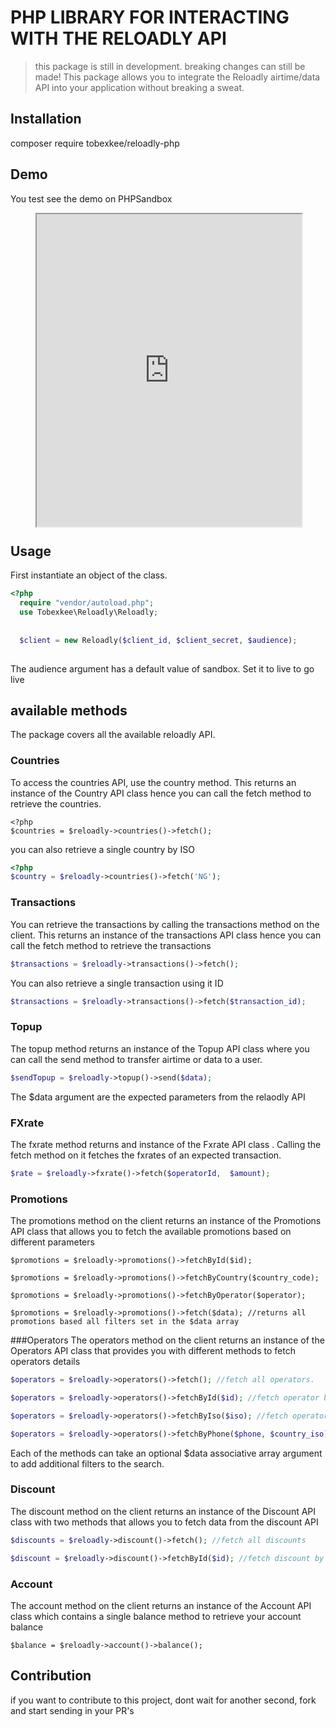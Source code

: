 # PHP LIBRARY FOR INTERACTING WITH THE RELOADLY API
> this package is still in development. breaking changes can still be made!
This package allows you to integrate the Reloadly airtime/data API into your application without breaking a sweat. 

## Installation
composer require tobexkee/reloadly-php

## Demo
You test see the demo on PHPSandbox 

<figure style="height: 500px;"><iframe src="https://phpsandbox.io/e/x/96yon?&layout=EditorPreview&iframeId=0p92l0kt4b&theme=dark&defaultPath=/&showExplorer=yes" style="display: block" loading="lazy" allow="accelerometer; autoplay; encrypted-media; gyroscope; picture-in-picture" height="100%" width="100%"></iframe></figure>

## Usage
  First instantiate an object of the class.
```php
<?php
  require "vendor/autoload.php";
  use Tobexkee\Reloadly\Reloadly;
  
  
  $client = new Reloadly($client_id, $client_secret, $audience);
  
```
  The audience argument has a default value of sandbox. Set it to live to go live

## available methods
The package covers all the available reloadly API. 
### Countries
To access the countries API, use the country method. This returns an instance of the Country
API class hence you can call the fetch method to retrieve the countries.
```
<?php
$countries = $reloadly->countries()->fetch();
```
you can also retrieve a single country by ISO
```php
<?php
$country = $reloadly->countries()->fetch('NG');
```
  
### Transactions 
You can retrieve the transactions by calling the transactions method on the client.
This returns an instance of the transactions API class hence you can call the fetch method to retrieve the transactions
```php
$transactions = $reloadly->transactions()->fetch();
```
You can also retrieve a single transaction using it ID
```php
$transactions = $reloadly->transactions()->fetch($transaction_id);
```

### Topup
The topup method returns an instance of the Topup API class where you can call the send method 
to transfer airtime or data to a user. 
```php
$sendTopup = $reloadly->topup()->send($data);
```
The $data argument are the expected parameters from the relaodly API

### FXrate
The fxrate method returns and instance of the Fxrate API class . Calling the fetch method on it 
fetches the fxrates of an expected transaction. 
```php
$rate = $reloadly->fxrate()->fetch($operatorId,  $amount);
```

### Promotions
The promotions method on the client returns an instance of the Promotions API class that allows you to fetch the available
promotions based on different parameters
```
$promotions = $reloadly->promotions()->fetchById($id);

$promotions = $reloadly->promotions()->fetchByCountry($country_code);

$promotions = $reloadly->promotions()->fetchByOperator($operator);

$promotions = $reloadly->promotions()->fetch($data); //returns all promotions based all filters set in the $data array

```

###Operators 
The operators method on the client returns an instance of the Operators API class
that provides you with different methods to fetch operators details

```php
$operators = $reloadly->operators()->fetch(); //fetch all operators.

$operators = $reloadly->operators()->fetchById($id); //fetch operator by ID 

$operators = $reloadly->operators()->fetchByIso($iso); //fetch operator by ISO

$operators = $reloadly->operators()->fetchByPhone($phone, $country_iso); //fetch operator by phone number

```
Each of the methods can take an optional $data associative array argument to add additional filters to the search.

### Discount 
The discount method on the client returns an instance of the Discount API class with two methods that allows you to fetch data from the discount API

```php
$discounts = $reloadly->discount()->fetch(); //fetch all discounts

$discount = $reloadly->discount()->fetchById($id); //fetch discount by ID

```

### Account
The account method on the client returns an instance of the Account API class which contains  a single balance method to retrieve your account balance
```
$balance = $reloadly->account()->balance();
```


## Contribution
if you want to contribute to this project, dont wait for another second, fork and start sending in your PR's 
